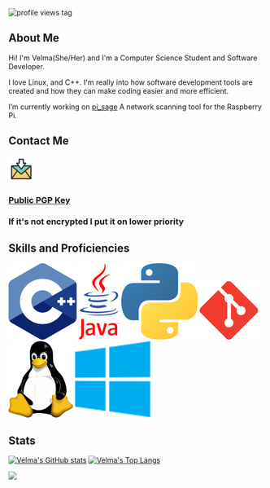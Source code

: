 ![profile views tag](https://komarev.com/ghpvc/?username=thefool309&color=blueviolet&abbreviated=true)

## About Me
Hi! I'm Velma(She/Her) and I'm a Computer Science Student and Software Developer.

I love Linux, and C++. I'm really into how software development tools are created and how they can make coding easier and more efficient.

I’m currently working on [pi_sage](https://github.com/thefool309/pi_Sage/tree/velma-dev) A network scanning tool for the Raspberry Pi. 

## Contact Me

[![A picture of mail](./img/email.png)](mailto:velmadev043@gmail.com) 

### [Public PGP Key](https://keys.openpgp.org/search?q=velmadev043@gmail.com)
### If it's not encrypted I put it on lower priority

## Skills and Proficiencies

![The C++ logo](./img/C++LogoVector.png) ![Java logo](./img/JAVALogoVector.png) ![Python logo](./img/Python-logo-notext.png) ![git logo](./img/Git-Icon-1788C.png) ![picture of linux mascot tux](./img/Tux.png) ![windows logo](./img/windows.png)

## Stats

[![Velma's GitHub stats](https://github-readme-stats.vercel.app/api?username=thefool309&show_icons=true&theme=synthwave)](https://github.com/anuraghazra/github-readme-stats)
[![Velma's Top Langs](https://github-readme-stats.vercel.app/api/top-langs/?username=thefool309&layout=compact&theme=synthwave)](https://github.com/anuraghazra/github-readme-stats)

![](https://hit.yhype.me/github/profile?account_id=104532635)
<!--
**thefool309/thefool309** is a ✨ _special_ ✨ repository because its `README.md` (this file) appears on your GitHub profile.

Here are some ideas to get you started:

- 🔭 I’m currently working on ...
- 🌱 I’m currently learning ...
- 👯 I’m looking to collaborate on ...
- 🤔 I’m looking for help with ...
- 💬 Ask me about ...
- 📫 How to reach me: ...
- 😄 Pronouns: ...
- ⚡ Fun fact: ...
-->
<!--

-->
